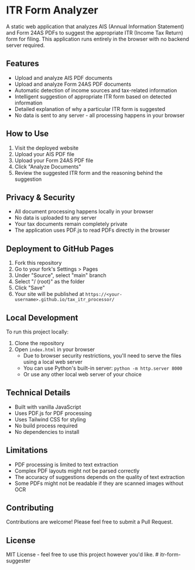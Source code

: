 # ITR Form Analyzer

A static web application that analyzes AIS (Annual Information Statement) and Form 24AS PDFs to suggest the appropriate ITR (Income Tax Return) form for filing. This application runs entirely in the browser with no backend server required.

## Features

- Upload and analyze AIS PDF documents
- Upload and analyze Form 24AS PDF documents
- Automatic detection of income sources and tax-related information
- Intelligent suggestion of appropriate ITR form based on detected information
- Detailed explanation of why a particular ITR form is suggested
- No data is sent to any server - all processing happens in your browser

## How to Use

1. Visit the deployed website
2. Upload your AIS PDF file
3. Upload your Form 24AS PDF file
4. Click "Analyze Documents"
5. Review the suggested ITR form and the reasoning behind the suggestion

## Privacy & Security

- All document processing happens locally in your browser
- No data is uploaded to any server
- Your tax documents remain completely private
- The application uses PDF.js to read PDFs directly in the browser

## Deployment to GitHub Pages

1. Fork this repository
2. Go to your fork's Settings > Pages
3. Under "Source", select "main" branch
4. Select "/ (root)" as the folder
5. Click "Save"
6. Your site will be published at `https://<your-username>.github.io/tax_itr_processor/`

## Local Development

To run this project locally:

1. Clone the repository
2. Open `index.html` in your browser
   - Due to browser security restrictions, you'll need to serve the files using a local web server
   - You can use Python's built-in server: `python -m http.server 8000`
   - Or use any other local web server of your choice

## Technical Details

- Built with vanilla JavaScript
- Uses PDF.js for PDF processing
- Uses Tailwind CSS for styling
- No build process required
- No dependencies to install

## Limitations

- PDF processing is limited to text extraction
- Complex PDF layouts might not be parsed correctly
- The accuracy of suggestions depends on the quality of text extraction
- Some PDFs might not be readable if they are scanned images without OCR

## Contributing

Contributions are welcome! Please feel free to submit a Pull Request.

## License

MIT License - feel free to use this project however you'd like. # itr-form-suggester
